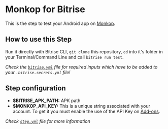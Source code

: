 # Monkop for Bitrise
This is the step to test your Android app on [Monkop](https://www.monkop.com/). 


## How to use this Step
Run it directly with Bitrise CLI, `git clone` this repository, `cd` into it's folder in your Terminal/Command Line and call `bitrise run test`.

*Check the [`bitrise.yml`](bitrise.yml) file for required inputs which have to be added to your `.bitrise.secrets.yml` file!*

## Step configuration
* **$BITRISE_APK_PATH:** APK path
* **$MONKOP_API_KEY:** This is a unique string associated with your account. To get it you must enable the use of the API Key on [Add-ons](https://console.monkop.com/addOns.xhtml).


*Check [`step.yml`](step.yml) file for more information*
